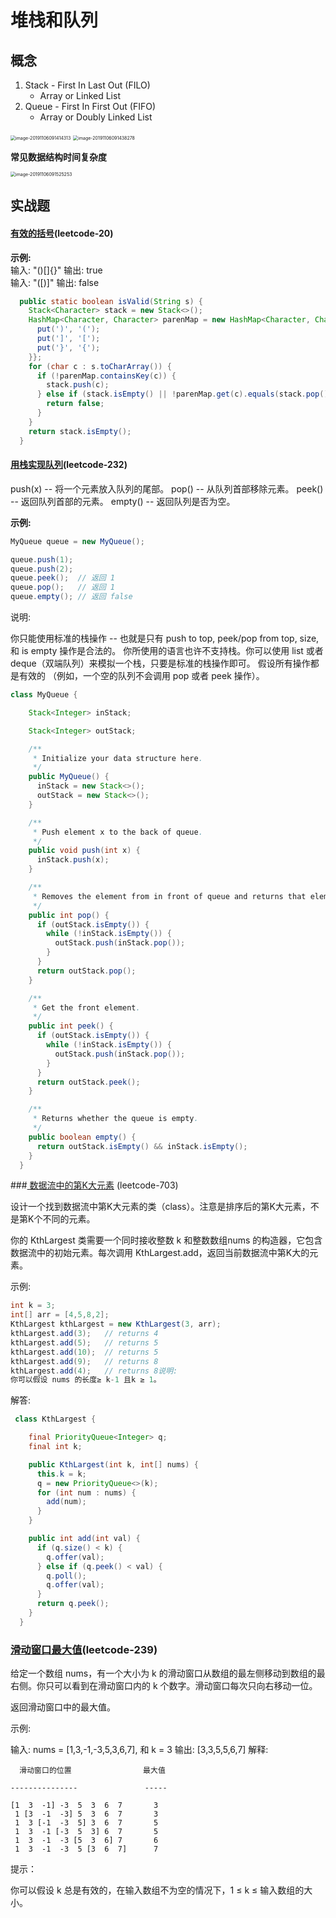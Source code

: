 # 堆栈和队列
## 概念

1. Stack - First In Last Out (FILO) 
   - Array or Linked List 
2. Queue - First In First Out (FIFO)
   - Array or Doubly Linked List

<img src="stack-queue/images/image-20191106091414313.png" alt="image-20191106091414313" style="zoom:50%;" />

<img src="stack-queue/images/image-20191106091438278.png" alt="image-20191106091438278" style="zoom:50%;" />

**常见数据结构时间复杂度**

<img src="stack-queue/images/image-20191106091525253.png" alt="image-20191106091525253" style="zoom:50%;" />

## 实战题

#### [ 有效的括号](https://leetcode-cn.com/problems/valid-parentheses/)(leetcode-20)

**示例:** <br>
输入: "()[]{}"   输出: true <br>
输入: "([)]"      输出: false

```java
  public static boolean isValid(String s) {
    Stack<Character> stack = new Stack<>();
    HashMap<Character, Character> parenMap = new HashMap<Character, Character>() {{
      put(')', '(');
      put(']', '[');
      put('}', '{');
    }};
    for (char c : s.toCharArray()) {
      if (!parenMap.containsKey(c)) {
        stack.push(c);
      } else if (stack.isEmpty() || !parenMap.get(c).equals(stack.pop())) {
        return false;
      }
    }
    return stack.isEmpty();
  }
```

####  [用栈实现队列](https://leetcode-cn.com/problems/implement-queue-using-stacks/)(leetcode-232)

push(x) -- 将一个元素放入队列的尾部。
pop() -- 从队列首部移除元素。
peek() -- 返回队列首部的元素。
empty() -- 返回队列是否为空。

**示例:**

```java
MyQueue queue = new MyQueue();

queue.push(1);
queue.push(2);  
queue.peek();  // 返回 1
queue.pop();   // 返回 1
queue.empty(); // 返回 false
```


说明:

你只能使用标准的栈操作 -- 也就是只有 push to top, peek/pop from top, size, 和 is empty 操作是合法的。
你所使用的语言也许不支持栈。你可以使用 list 或者 deque（双端队列）来模拟一个栈，只要是标准的栈操作即可。
假设所有操作都是有效的 （例如，一个空的队列不会调用 pop 或者 peek 操作）。

```java
class MyQueue {

    Stack<Integer> inStack;

    Stack<Integer> outStack;

    /**
     * Initialize your data structure here.
     */
    public MyQueue() {
      inStack = new Stack<>();
      outStack = new Stack<>();
    }

    /**
     * Push element x to the back of queue.
     */
    public void push(int x) {
      inStack.push(x);
    }

    /**
     * Removes the element from in front of queue and returns that element.
     */
    public int pop() {
      if (outStack.isEmpty()) {
        while (!inStack.isEmpty()) {
          outStack.push(inStack.pop());
        }
      }
      return outStack.pop();
    }

    /**
     * Get the front element.
     */
    public int peek() {
      if (outStack.isEmpty()) {
        while (!inStack.isEmpty()) {
          outStack.push(inStack.pop());
        }
      }
      return outStack.peek();
    }

    /**
     * Returns whether the queue is empty.
     */
    public boolean empty() {
      return outStack.isEmpty() && inStack.isEmpty();
    }
  }
```

###[ 数据流中的第K大元素](https://leetcode-cn.com/problems/kth-largest-element-in-a-stream/) (leetcode-703)

设计一个找到数据流中第K大元素的类（class）。注意是排序后的第K大元素，不是第K个不同的元素。

你的 KthLargest 类需要一个同时接收整数 k 和整数数组nums 的构造器，它包含数据流中的初始元素。每次调用 KthLargest.add，返回当前数据流中第K大的元素。

示例:

```java
int k = 3;
int[] arr = [4,5,8,2];
KthLargest kthLargest = new KthLargest(3, arr);
kthLargest.add(3);   // returns 4
kthLargest.add(5);   // returns 5
kthLargest.add(10);  // returns 5
kthLargest.add(9);   // returns 8
kthLargest.add(4);   // returns 8说明:
你可以假设 nums 的长度≥ k-1 且k ≥ 1。
```

解答:

```java
 class KthLargest {

    final PriorityQueue<Integer> q;
    final int k;

    public KthLargest(int k, int[] nums) {
      this.k = k;
      q = new PriorityQueue<>(k);
      for (int num : nums) {
        add(num);
      }
    }

    public int add(int val) {
      if (q.size() < k) {
        q.offer(val);
      } else if (q.peek() < val) {
        q.poll();
        q.offer(val);
      }
      return q.peek();
    }
  }
```

### [滑动窗口最大值](https://leetcode-cn.com/problems/sliding-window-maximum/)(leetcode-239)

给定一个数组 nums，有一个大小为 k 的滑动窗口从数组的最左侧移动到数组的最右侧。你只可以看到在滑动窗口内的 k 个数字。滑动窗口每次只向右移动一位。

返回滑动窗口中的最大值。

 

示例:

输入: nums = [1,3,-1,-3,5,3,6,7], 和 k = 3
输出: [3,3,5,5,6,7] 
解释: 

```
  滑动窗口的位置                最大值

---------------               -----

[1  3  -1] -3  5  3  6  7       3
 1 [3  -1  -3] 5  3  6  7       3
 1  3 [-1  -3  5] 3  6  7       5
 1  3  -1 [-3  5  3] 6  7       5
 1  3  -1  -3 [5  3  6] 7       6
 1  3  -1  -3  5 [3  6  7]      7
```




提示：

你可以假设 k 总是有效的，在输入数组不为空的情况下，1 ≤ k ≤ 输入数组的大小。

 ```java

 ```



